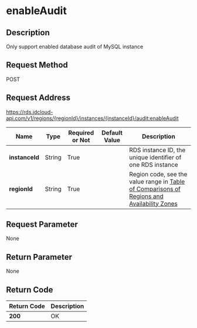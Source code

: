 # enableAudit


## Description
Only support enabled database audit of MySQL instance

## Request Method
POST

## Request Address
https://rds.jdcloud-api.com/v1/regions/{regionId}/instances/{instanceId}/audit:enableAudit

|Name|Type|Required or Not|Default Value|Description|
|---|---|---|---|---|
|**instanceId**|String|True| |RDS instance ID, the unique identifier of one RDS instance|
|**regionId**|String|True| |Region code, see the value range in [Table of Comparisons of Regions and Availability Zones](../Enum-Definitions/Regions-AZ.md)|

## Request Parameter
None


## Return Parameter
None


## Return Code
|Return Code|Description|
|---|---|
|**200**|OK|
